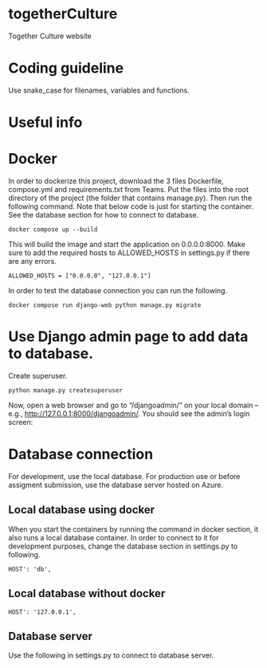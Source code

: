 # togetherCulture
Together Culture website

# Coding guideline

Use snake_case for filenames, variables and functions.

# Useful info

# Docker

In order to dockerize this project, download the 3 files Dockerfile, compose.yml and requirements.txt from Teams. Put the files into the root directory of the project (the folder that contains manage.py). Then run the following command. Note that below code is just for starting the container. See the database section for how to connect to database.

```
docker compose up --build
```

This will build the image and start the application on 0.0.0.0:8000. Make sure to add the required hosts to ALLOWED_HOSTS in settings.py if there are any errors.

```
ALLOWED_HOSTS = ["0.0.0.0", "127.0.0.1"]
```

In order to test the database connection you can run the following.

```
docker compose run django-web python manage.py migrate
```

# Use Django admin page to add data to database.

Create superuser.

```
python manage.py createsuperuser
```

Now, open a web browser and go to “/djangoadmin/” on your local domain – e.g., http://127.0.0.1:8000/djangoadmin/. You should see the admin’s login screen:

# Database connection

For development, use the local database. For production use or before assigment submission, use the database server hosted on Azure. 

## Local database using docker

When you start the containers by running the command in docker section, it also runs a local database container. In order to connect to it for development purposes, change the database section in settings.py to following.

```
HOST': 'db',
```

## Local database without docker

```
HOST': '127.0.0.1',
```

## Database server

Use the following in settings.py to connect to database server.

```

```
